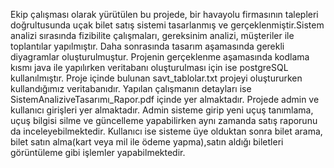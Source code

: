 Ekip çalışması olarak yürütülen bu projede, bir havayolu firmasının talepleri doğrultusunda uçak bilet satış sistemi tasarlanmış ve gerçeklenmiştir.Sistem analizi sırasında fizibilite çalışmaları, gereksinim 
analizi, müşteriler ile toplantılar yapılmıştır. Daha sonrasında tasarım aşamasında gerekli diyagramlar oluşturulmuştur. Projenin gerçeklenme aşamasında kodlama kısmı java ile yapılırken veritabanı 
oluşturulması için ise postgreSQL kullanılmıştır. Proje içinde bulunan savt_tablolar.txt projeyi oluştururken kullandığımız veritabanıdır. Yapılan çalışmanın detayları ise SistemAnaliziveTasarımı_Rapor.pdf 
içinde yer almaktadır.
Projede admin ve kullanıcı girişleri yer almaktadır. Admin sisteme girip yeni uçuş tanımlama, uçuş bilgisi silme ve güncelleme yapabilirken aynı zamanda satış raporunu da inceleyebilmektedir.
Kullanıcı ise sisteme üye olduktan sonra bilet arama, bilet satın alma(kart veya mil ile ödeme yapma),satın aldığı biletleri görüntüleme gibi işlemler yapabilmektedir.

